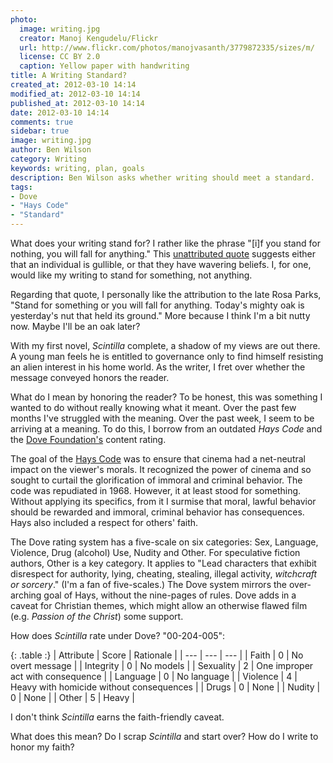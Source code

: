 ```yaml
---
photo:
  image: writing.jpg
  creator: Manoj Kengudelu/Flickr
  url: http://www.flickr.com/photos/manojvasanth/3779872335/sizes/m/
  license: CC BY 2.0
  caption: Yellow paper with handwriting
title: A Writing Standard?
created_at: 2012-03-10 14:14
modified_at: 2012-03-10 14:14
published_at: 2012-03-10 14:14
date: 2012-03-10 14:14
comments: true
sidebar: true
image: writing.jpg
author: Ben Wilson
category: Writing
keywords: writing, plan, goals
description: Ben Wilson asks whether writing should meet a standard.
tags:
- Dove
- "Hays Code"
- "Standard"
---
```

What does your writing stand for? I rather like the phrase "[i]f you stand for nothing, you will fall for anything." This [unattributed quote](http://wiki.answers.com/Q/Who_wrote_this_quote_'If_you_don't_stand_for_something_you'll_fall_for_anything') suggests either that an individual is gullible, or that they have wavering beliefs. I, for one, would like my writing to stand for something, not anything.
<!-- more -->

Regarding that quote, I personally like the attribution to the late Rosa Parks, "Stand for something or you will fall for anything. Today's mighty oak is yesterday's nut that held its ground." More because I think I'm a bit nutty now. Maybe I'll be an oak later?

With my first novel, *Scintilla* complete, a shadow of my views are out there. A young man feels he is entitled to governance only to find himself resisting an alien interest in his home world. As the writer, I fret over whether the message conveyed honors the reader.

What do I mean by honoring the reader? To be honest, this was something I wanted to do without really knowing what it meant. Over the past few months I've struggled with the meaning. Over the past week, I seem to be arriving at a meaning. To do this, I borrow from an outdated *Hays Code* and the [Dove Foundation's](https://dove.org/content-ratings-descriptions/) content rating.

The goal of the [Hays Code](http://en.wikipedia.org/wiki/Hays_code) was to ensure that cinema had a net-neutral impact on the viewer's morals. It recognized the power of cinema and so sought to curtail the glorification of immoral and criminal behavior. The code was repudiated in 1968. However, it at least stood for something. Without applying its specifics, from it I surmise that moral, lawful behavior should be rewarded and immoral, criminal behavior has consequences. Hays also included a respect for others' faith.

The Dove rating system has a five-scale on six categories: Sex, Language, Violence, Drug (alcohol) Use, Nudity and Other. For speculative fiction authors, Other is a key category. It applies to "Lead characters that exhibit disrespect for authority, lying, cheating, stealing, illegal activity, *witchcraft or sorcery*." (I'm a fan of five-scales.) The Dove system mirrors the over-arching goal of Hays, without the nine-pages of rules. Dove adds in a caveat for Christian themes, which might allow an otherwise flawed film (e.g. *Passion of the Christ*) some support.

How does *Scintilla* rate under Dove? "00-204-005":

{: .table :}
| Attribute | Score | Rationale |
| --- | --- | --- |
| Faith       | 0 | No overt message |
| Integrity   | 0 | No models |
| Sexuality   | 2 | One improper act with consequence |
| Language    | 0 | No language |
| Violence    | 4 | Heavy with homicide without consequences |
| Drugs       | 0 | None |
| Nudity      | 0 | None |
| Other       | 5 | Heavy |

I don't think *Scintilla* earns the faith-friendly caveat.

What does this mean? Do I scrap *Scintilla* and start over? How do I write to honor my faith?
